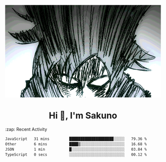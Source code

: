 <body>
<h1 align="center"></h1>
<br>
<div align="center">
<img width="auto" height="300" src="Img/mobFreakoutLonger.gif"/>
</div>
</div>
<h1 align="center">Hi 👋, I'm Sakuno</h1>
:zap: Recent Activity

<!--START_SECTION:waka-->

```txt
JavaScript   31 mins         ████████████████████░░░░░   79.36 %
Other        6 mins          ████▒░░░░░░░░░░░░░░░░░░░░   16.68 %
JSON         1 min           █░░░░░░░░░░░░░░░░░░░░░░░░   03.84 %
TypeScript   0 secs          ░░░░░░░░░░░░░░░░░░░░░░░░░   00.12 %
```

<!--END_SECTION:waka-->

